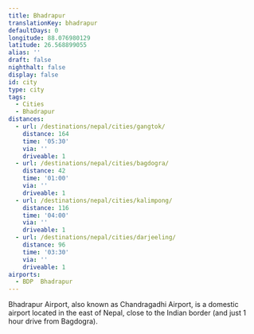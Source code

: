 ```yaml
---
title: Bhadrapur
translationKey: bhadrapur
defaultDays: 0
longitude: 88.076980129
latitude: 26.568899055
alias: ''
draft: false
nighthalt: false
display: false
id: city
type: city
tags:
  - Cities
  - Bhadrapur
distances:
  - url: /destinations/nepal/cities/gangtok/
    distance: 164
    time: '05:30'
    via: ''
    driveable: 1
  - url: /destinations/nepal/cities/bagdogra/
    distance: 42
    time: '01:00'
    via: ''
    driveable: 1
  - url: /destinations/nepal/cities/kalimpong/
    distance: 116
    time: '04:00'
    via: ''
    driveable: 1
  - url: /destinations/nepal/cities/darjeeling/
    distance: 96
    time: '03:30'
    via: ''
    driveable: 1
airports:
  - BDP  Bhadrapur
---
```






























Bhadrapur Airport, also known as Chandragadhi Airport, is a domestic airport located in the east of Nepal, close to the Indian border (and just 1 hour drive from Bagdogra). 